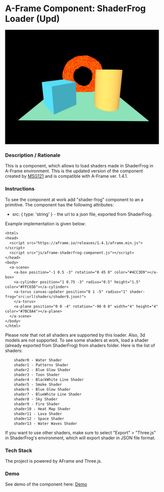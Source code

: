 # A-Frame Component: ShaderFrog Loader (Upd)
<img alt="Screenshot" src="img/screenshot.jpg" width="600">

### **Description / Rationale**
This is a component, which allows to load shaders made in ShaderFrog in A-Frame environment. This is the updated version of the component created by <a href="https://github.com/msj121/aframeFrogShaders">MSG121</a> and is compatible with A-Frame ver. 1.4.1.   

### **Instructions**
To see the component at work add "shader-frog" component to an a primitive. The component has the following attributes: 

* src: { type: 'string' } - the url to a json file, exported from ShaderFrog.

Example implementation is given below:
```
<html>
<head>
  <script src="https://aframe.io/releases/1.4.1/aframe.min.js"></script>
  <script src="js/aframe-shaderfrog-component.js"></script>
</head>
<body>
  <a-scene>
    <a-box position="-1 0.5 -3" rotation="0 45 0" color="#4CC3D9"></a-box>
    <a-cylinder position="1 0.75 -3" radius="0.5" height="1.5" color="#FFC65D"></a-cylinder>
    <a-torus canvas-updater position="0 1 -5" radius="1" shader-frog="src:url(shaders/shader9.json)">
    </a-torus>
    <a-plane position="0 0 -4" rotation="-90 0 0" width="4" height="4" color="#7BC8A4"></a-plane>
  </a-scene>
</body>
</html>
```
Please note that not all shaders are supported by this loader. Also, 3d models are not supported.
To see some shaders at work, load a shader (already exported from ShaderFrog) from shaders folder. Here is the list of shaders: 
```
    shader0 - Water Shader
    shader1 - Patterns Shader
    shader2 - Blue Glow Shader
    shader3 - Toon Shader
    shader4 - BlackWhite Line Shader
    shader5 - Smoke Shader
    shader6 - Blue Glow Shader
    shader7 - BlueWhite Line Shader
    shader8 - Sky Shader
    shader9 - Fire Shader
    shader10 - Heat Map Shader
    shader11 - Lava Shader
    shader12 - Space Shader
    shader13 - Water Waves Shader
```
If you want to use other shaders, make sure to select "Export" > "Three.js" in ShaderFrog's environment, which will export shader in JSON file format.  

### **Tech Stack**
The project is powered by AFrame and Three.js. 

### **Demo**
See demo of the component here: [Demo](https://shaderfrog-component.glitch.me/)

